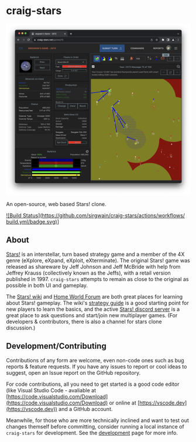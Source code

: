 # craig-stars

![screenshot](docs/screenshots/screenshot1.png)

An open-source, web based Stars! clone.

[![Build Status](https://github.com/sirgwain/craig-stars/actions/workflows/
build.yml/badge.svg)](https://github.com/sirgwain/craig-stars/actions/workflows/build.yml)]

## About

[Stars!](https://wikipedia.org/en/Stars!) is an interstellar, turn based strategy game and a member of the 4X genre (eXplore, eXpand, eXploit, eXterminate). The original Stars! game was released as shareware by Jeff Johnson and Jeff McBride with help from Jeffrey Krauss (collectively known as the Jeffs), with a retail version published in 1997. `craig-stars` attempts to remain as close to the original as possible in both UI and gameplay.

The [Stars! wiki](https://wiki.starsautohost.org/) and [Home World Forum](https://starsautohost.org/sahforum2/) are both great places for learning about Stars! gameplay. The wiki's [strategy guide](https://wiki.starsautohost.org/wikinew/ssg/ssg.htm) is a good starting point for new players to learn the basics, and the active [Stars! discord server](https://discord.gg/t8JpDS3d) is a great place to ask questions and start/join new multiplayer games. (For developers & contributors, there is also a channel for stars clone discussion.)

## Development/Contributing
Contributions of any form are welcome, even non-code ones such as bug reports & feature requests. If you have any issues to report or cool ideas to suggest, open an Issue report on the GitHub repository. 

For code contributions, all you need to get started is a good code editor (like Visual Studio Code - avaliable at [https://code.visualstudio.com/Download](https://code.visualstudio.com/Download) or online at [https://vscode.dev](https://vscode.dev)) and a GitHub account.

Meanwhile, for those who are more technically inclined and want to test out changes themself before committing, consider running a local instance of `craig-stars` for development. See the [development](docs/development.md) page for more info.

